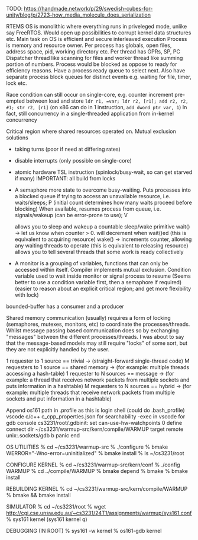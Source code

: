 <!-- SPDX-License-Identifier: zlib-acknowledgement -->
TODO: https://handmade.network/p/29/swedish-cubes-for-unity/blog/p/2723-how_media_molecule_does_serialization 

RTEMS OS is monolithic where everything runs in priveleged mode, unlike say FreeRTOS.
Would open up possibilities to corrupt kernel data structures etc.
Main task on OS is efficient and secure interleaved execution
Process is memory and resource owner.
Per process has globals, open files, address space, pid, working directory etc.
Per thread has GPRs, SP, PC
Dispatcher thread like scanning for files and worker thread like summing portion of numbers.
Process would be blocked as oppose to ready for efficiency reasons. 
Have a process ready queue to select next.
Also have separate process block queues for distinct events e.g. waiting for file, timer, lock etc.

Race condition can still occur on single-core, e.g. counter increment pre-empted between load and store
`ldr r1, =var; ldr r2, [r1]; add r2, r2, #1; str r2, [r1]` 
(on x86 can do in 1 instruction, `add dword ptr var, 1`)
In fact, still concurrency in a single-threaded application from in-kernel concurrency

Critical region where shared resources operated on.
Mutual exclusion solutions 
- taking turns (poor if need at differing rates)
- disable interrupts (only possible on single-core) 
- atomic hardware TSL instruction (spinlock/busy-wait, so can get starved if many)
IMPORTANT: all build from locks
- A semaphore more state to overcome busy-waiting.
  Puts processes into a blocked queue if trying to access an unavailable resource, i.e. waits/sleeps; P
  (initial count determines how many waits proceed before blocking) 
  When available, resumes process from queue, i.e. signals/wakeup (can be error-prone to use); V

  allows you to sleep and wakeup
  a countable sleep/wake primitive
  wait() -> let us know when counter > 0. will decrement when wait()ed (this is equivalent to acquiring resource)
  wake() -> increments counter, allowing any waiting threads to operate (this is equivalent to releasing resource)
  allows you to tell several threads that some work is ready collectively 

- A monitor is a grouping of variables, functions that can only be accessed within itself.
  Compiler implements mutual exclusion.
  Condition variable used to wait inside monitor or signal process to resume
  (Seems better to use a condition variable first, then a semaphore if required)
  (easier to reason about an explicit critical region; and get more flexibility with lock)

bounded-buffer has a consumer and a producer


Shared memory communication (usually) requires a form of locking (semaphores, mutexes, monitors, etc) to coordinate the processes/threads.
Whilst message passing based communication does so by exchanging "messages" between the different processes/threads.
I was about to say that the message-based models may still require "locks" of some sort, but they are not explicitly handled by the user.

1 requester to 1 source == trivial   -> (straight-forward single-thread code)
M requesters to 1 source == shared memory -> (for example: multiple threads accessing a hash-table)
1 requester to N sources == message -> (for example: a thread that receives network packets from multiple sockets and puts information in a hashtable)
M requesters to N sources == hybrid -> (for example: multiple threads that receive network packets from multiple sockets and put information in a hashtable)



Append os161 path in .profile as this is login shell (could do .bash_profile)
vscode c/c++ c_cpp_properties.json for searchability
-exec in vscode for gdb console
cs3231/root/.gdbinit:
set can-use-hw-watchpoints 0
define connect
dir ~/cs3231/warmup-src/kern/compile/WARMUP
target remote unix:.sockets/gdb
b panic
end

OS UTILITIES
% cd ~/cs3231/warmup-src
% ./configure
% bmake WERROR="-Wno-error=uninitialized"
% bmake install
% ls ~/cs3231/root

CONFIGURE KERNEL
% cd ~/cs3231/warmup-src/kern/conf
% ./config WARMUP
% cd ../compile/WARMUP
% bmake depend
% bmake
% bmake install

REBUILDING KERNEL
% cd ~/cs3231/warmup-src/kern/compile/WARMUP
% bmake && bmake install

SIMULATOR
% cd ~/cs3231/root
% wget http://cgi.cse.unsw.edu.au/~cs3231/24T1/assignments/warmup/sys161.conf
% sys161 kernel
(sys161 kernel q)

DEBUGGING (IN ROOT)
% sys161 -w kernel
% os161-gdb kernel

